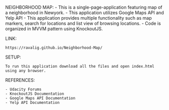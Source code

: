 NEIGHBORHOOD MAP:
        - This is a single-page-application featuring map of a neighborhood in Newyork.
        - This application utilizes Google Maps API and Yelp API
        - This application provides multiple functionality such as map markers,
          search for locations and list view of browsing locations.
        - Code is organized in MVVM pattern using KnockoutJS.

LINK:

    https://ravalig.github.io/Neighborhood-Map/

SETUP:

    To run this application download all the files and open index.html using any browser.

REFERENCES:

    - Udacity Forums
    - KnockoutJS Documentation
    - Google Maps API Documentation
    - Yelp API Documentation
